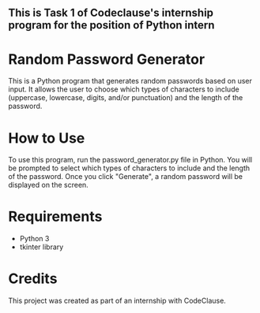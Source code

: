 ## This is Task 1 of Codeclause's internship program for the position of Python intern
# Random Password Generator
This is a Python program that generates random passwords based on user input. It allows the user to choose which types of characters to include (uppercase, lowercase, digits, and/or punctuation) and the length of the password.

# How to Use
To use this program, run the password_generator.py file in Python. You will be prompted to select which types of characters to include and the length of the password. Once you click "Generate", a random password will be displayed on the screen.

# Requirements
* Python 3
* tkinter library

# Credits
This project was created as part of an internship with CodeClause.

